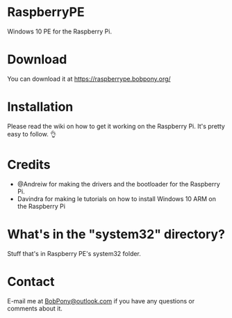 # RaspberryPE
Windows 10 PE for the Raspberry Pi.
# Download
You can download it at https://raspberrype.bobpony.org/
# Installation
Please read the wiki on how to get it working on the Raspberry Pi. It's pretty easy to follow. :ok_hand:
# Credits
- @Andreiw for making the drivers and the bootloader for the Raspberry Pi.
- Davindra for making le tutorials on how to install Windows 10 ARM on the Raspberry Pi
# What's in the "system32" directory?
Stuff that's in Raspberry PE's system32 folder.
# Contact
E-mail me at BobPony@outlook.com if you have any questions or comments about it.
